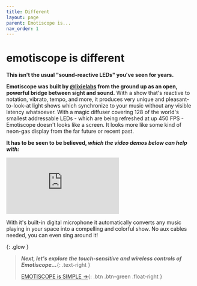 ```yaml
---
title: Different
layout: page
parent: Emotiscope is...
nav_order: 1
---
```


# emotiscope&nbsp;is **different**

**This isn't the usual "sound-reactive LEDs" you've seen for years.**

**Emotiscope was built by [@lixielabs](https://leds.social/@lixielabs) from the ground up as an open, powerful bridge between sight and sound.** With a show that's reactive to notation, vibrato, tempo, and more, it produces very unique and pleasant-to-look-at light shows which synchronize to your music without any visible latency whatsoever. With a magic diffuser covering 128 of the world's smallest addressable LEDs - which are being refreshed at up 450 FPS - Emotiscope doesn't looks like a screen. It looks more like some kind of neon-gas display from the far future or recent past.

**It has to be seen to be believed, *which the video demos below can help with:***

<iframe class="youtube-video" src="https://www.youtube.com/embed/RL3yObsQm0s?si=AS5Fr2Ib6MsJxe1z" title="YouTube video player" frameborder="0" allow="accelerometer; autoplay; clipboard-write; encrypted-media; gyroscope; picture-in-picture; web-share" allowfullscreen></iframe>

With it's built-in digital microphone it automatically converts any music playing in your space into a compelling and colorful show. No aux cables needed, you can even sing around it! 

{: .glow }
> ***Next, let's explore the touch-sensitive and wireless controls of Emotiscope...***{: .text-right }
> 
> [EMOTISCOPE is SIMPLE →](https://emotiscope.rocks/is_simple.html){: .btn .btn-green .float-right }
